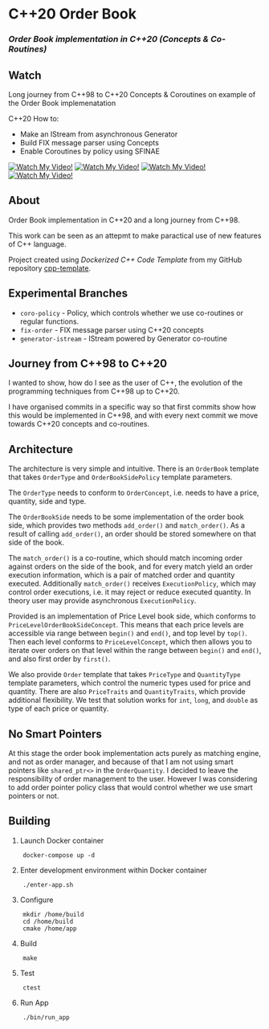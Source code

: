 # C++20 Order Book

### ***Order Book implementation in C++20 (Concepts & Co-Routines)***

## Watch

Long journey from C++98 to C++20 Concepts & Coroutines on example of the Order Book implemenatation

C++20 How to:
- Make an IStream from asynchronous Generator
- Build FIX message parser using Concepts
- Enable Coroutines by policy using SFINAE

[![Watch My Video!](https://img.youtube.com/vi/3k2O3KiE_xY/0.jpg)](https://www.youtube.com/watch?v=3k2O3KiE_xY)
[![Watch My Video!](https://img.youtube.com/vi/H3C7VywxAAs/0.jpg)](https://youtu.be/H3C7VywxAAs)
[![Watch My Video!](https://img.youtube.com/vi/cAs-SMfULIs/0.jpg)](https://youtu.be/cAs-SMfULIs)
[![Watch My Video!](https://img.youtube.com/vi/NrmdNMLW5g4/0.jpg)](https://youtu.be/NrmdNMLW5g4)


## About

Order Book implementation in C++20 and a long journey from C++98.

This work can be seen as an attepmt to make paractical use of new features of C++ language.

Project created using *Dockerized C++ Code Template* from my GitHub repository [cpp-template](https://github.com/sadhbh-c0d3/cpp-template).

## Experimental Branches

- `coro-policy` - Policy, which controls whether we use co-routines or regular functions.
- `fix-order` - FIX message parser using C++20 concepts
- `generator-istream` - IStream powered by Generator co-routine

## Journey from C++98 to C++20

I wanted to show, how do I see as the user of C++, the evolution of the programming techniques from C++98 up to C++20.

I have organised commits in a specific way so that first commits show how this would be implemented in C++98, and with every
next commit we move towards C++20 concepts and co-routines.


## Architecture

The architecture is very simple and intuitive.
There is an `OrderBook` template that takes `OrderType` and `OrderBookSidePolicy` template parameters.
 
The `OrderType` needs to conform to `OrderConcept`, i.e. needs to have a price, quantity, side and type.
 
The `OrderBookSide` needs to be some implementation of the order book side, which provides two methods `add_order()` and `match_order()`.
As a result of calling `add_order()`, an order should be stored somewhere on that side of the book.

The `match_order()` is a co-routine, which should match incoming order against orders on the side of the book, and 
for every match yield an order execution information, which is a pair of matched order and quantity executed.
Additionally `match_order()` receives `ExecutionPolicy`, which may control order executions, i.e.
it may reject or reduce executed quantity. In theory user may provide asynchronous `ExecutionPolicy`.

Provided is an implementation of Price Level book side, which conforms to `PriceLevelOrderBookSideConcept`.
This means that each price levels are accessible via range between `begin()` and `end()`, and top level by `top()`.
Then each level conforms to `PriceLevelConcept`, which then allows you to iterate over orders on that level
within the range between `begin()` and `end()`, and also first order by `first()`.

We also provide `Order` template that takes `PriceType` and `QuantityType` template parameters,
which control the numeric types used for price and quantity.  There are also `PriceTraits` and `QuantityTraits`,
which provide additional flexibility. We test that solution works for `int`, `long`, and `double` as
type of each price or quantity.

## No Smart Pointers

At this stage the order book implementation acts purely as matching engine, and not as order manager,
and because of that I am not using smart pointers like `shared_ptr<>` in the `OrderQuantity`.
I decided to leave the responsibility of order management to the user. However I was considering to
add order pointer policy class that would control whether we use smart pointers or not.


## Building

1. Launch Docker container
```
    docker-compose up -d
```

2. Enter development environment within Docker container
```
    ./enter-app.sh
```

3. Configure
```
    mkdir /home/build
    cd /home/build
    cmake /home/app
```

4. Build
```
    make
```

5. Test
```
    ctest
```

6. Run App
```
    ./bin/run_app
```
